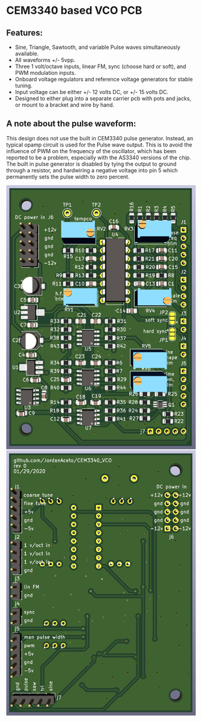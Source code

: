 
# CEM3340 based VCO PCB

## Features:
- Sine, Triangle, Sawtooth, and variable Pulse waves simultaneously available.
- All waveforms +/- 5vpp.
- Three 1 volt/octave inputs, linear FM, sync (choose hard or soft), and PWM modulation inputs.
- Onboard voltage regulators and reference voltage generators for stable tuning.
- Input voltage can be either +/- 12 volts DC, or +/- 15 volts DC.
- Designed to either plug into a separate carrier pcb with pots and jacks, or mount to a bracket and wire by hand. 


## A note about the pulse waveform:
 This design does not use the built in CEM3340 pulse generator. Instead, an typical opamp circuit is used for the Pulse wave output. This is to avoid the influence of PWM on the frequency of the oscillator, which has been reported to be a problem, especially with the AS3340 versions of the chip. The built in pulse generator is disabled by tying the output to ground through a resistor, and hardwiring a negative voltage into pin 5 which permanently sets the pulse width to zero percent.

![Alt text](./pics/pcb_front.png?raw=true "Title")  ![Alt text](./pics/pcb_rear.png?raw=true "Title") 
